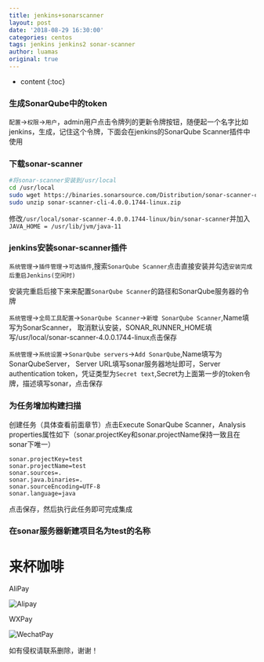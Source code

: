 ```yaml
---
title: jenkins+sonarscanner
layout: post
date: '2018-08-29 16:30:00'
categories: centos
tags: jenkins jenkins2 sonar-scanner
author: luamas
original: true
---
```


* content
{:toc}


### 生成SonarQube中的token
`配置`->`权限`->`用户`，admin用户点击令牌列的更新令牌按钮，随便起一个名字比如jenkins，生成，记住这个令牌，下面会在jenkins的SonarQube Scanner插件中使用

### 下载sonar-scanner
```bash
#将sonar-scanner安装到/usr/local
cd /usr/local
sudo wget https://binaries.sonarsource.com/Distribution/sonar-scanner-cli/sonar-scanner-cli-4.0.0.1744-linux.zip
sudo unzip sonar-scanner-cli-4.0.0.1744-linux.zip
```
修改`/usr/local/sonar-scanner-4.0.0.1744-linux/bin/sonar-scanner`并加入`JAVA_HOME = /usr/lib/jvm/java-11`

### jenkins安装sonar-scanner插件
`系统管理`->`插件管理`->`可选插件`,搜索`SonarQube Scanner`点击直接安装并勾选`安装完成后重启Jenkins(空闲时)`

安装完重启后接下来来配置`SonarQube Scanner`的路径和SonarQube服务器的令牌

`系统管理`->`全局工具配置`->`SonarQube Scanner`->`新增 SonarQube Scanner`,Name填写为SonarScanner，
取消默认安装，SONAR_RUNNER_HOME填写/usr/local/sonar-scanner-4.0.0.1744-linux点击保存

`系统管理`->`系统设置`->`SonarQube servers`->`Add SonarQube`,Name填写为SonarQubeServer，
Server URL填写sonar服务器地址即可，Server authentication token，凭证类型为`Secret text`,Secret为上面第一步的token令牌，描述填写sonar，点击保存


### 为任务增加构建扫描

创建任务（具体查看前面章节）点击Execute SonarQube Scanner，Analysis properties属性如下（sonar.projectKey和sonar.projectName保持一致且在sonar下唯一）
```
sonar.projectKey=test
sonar.projectName=test
sonar.sources=.
sonar.java.binaries=.
sonar.sourceEncoding=UTF-8
sonar.language=java
```

点击保存，然后执行此任务即可完成集成


### 在sonar服务器新建项目名为test的名称

# 来杯咖啡

AliPay

![Alipay](http://blog.luamas.com/images/aliPay.jpg)

WXPay

![WechatPay](http://blog.luamas.com/images/wechatPay.jpg)



如有侵权请联系删除，谢谢！

